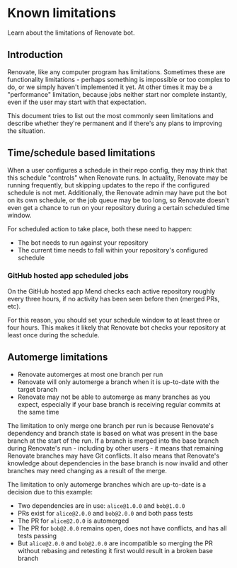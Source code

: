 # Known limitations

Learn about the limitations of Renovate bot.

## Introduction

Renovate, like any computer program has limitations.
Sometimes these are functionality limitations - perhaps something is impossible or too complex to do, or we simply haven't implemented it yet.
At other times it may be a "performance" limitation, because jobs neither start nor complete instantly, even if the user may start with that expectation.

This document tries to list out the most commonly seen limitations and describe whether they're permanent and if there's any plans to improving the situation.

## Time/schedule based limitations

When a user configures a schedule in their repo config, they may think that this schedule "controls" when Renovate runs.
In actuality, Renovate may be running frequently, but skipping updates to the repo if the configured schedule is not met.
Additionally, the Renovate admin may have put the bot on its own schedule, or the job queue may be too long, so Renovate doesn't even get a chance to run on your repository during a certain scheduled time window.

For scheduled action to take place, both these need to happen:

- The bot needs to run against your repository
- The current time needs to fall within your repository's configured schedule

### GitHub hosted app scheduled jobs

On the GitHub hosted app Mend checks each active repository roughly every three hours, if no activity has been seen before then (merged PRs, etc).

For this reason, you should set your schedule window to at least three or four hours.
This makes it likely that Renovate bot checks your repository at least once during the schedule.

## Automerge limitations

- Renovate automerges at most one branch per run
- Renovate will only automerge a branch when it is up-to-date with the target branch
- Renovate may not be able to automerge as many branches as you expect, especially if your base branch is receiving regular commits at the same time

The limitation to only merge one branch per run is because Renovate's dependency and branch state is based on what was present in the base branch at the start of the run.
If a branch is merged into the base branch during Renovate's run - including by other users - it means that remaining Renovate branches may have Git conflicts.
It also means that Renovate's knowledge about dependencies in the base branch is now invalid and other branches may need changing as a result of the merge.

The limitation to only automerge branches which are up-to-date is a decision due to this example:

- Two dependencies are in use: `alice@1.0.0` and `bob@1.0.0`
- PRs exist for `alice@2.0.0` and `bob@2.0.0` and both pass tests
- The PR for `alice@2.0.0` is automerged
- The PR for `bob@2.0.0` remains open, does not have conflicts, and has all tests passing
- But `alice@2.0.0` and `bob@2.0.0` are incompatible so merging the PR without rebasing and retesting it first would result in a broken base branch
